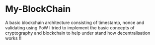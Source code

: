 # My-BlockChain

A basic blockchain architecture consisting of timestamp, nonce and validating using PoW I tried to implement the basic concepts of cryptography and blockchain to help under stand how decentralisation works !!
